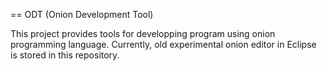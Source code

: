 == ODT (Onion Development Tool)

This project provides tools for developping program using onion programming language.
Currently, old experimental onion editor in Eclipse is stored in this repository.

